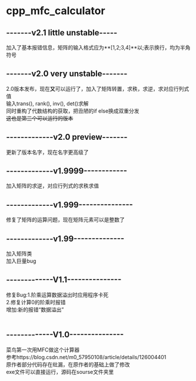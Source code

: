 # cpp_mfc_calculator
## -------v2.1 little unstable-----
加入了基本报错信息，矩阵的输入格式应为**[1,2;3,4]**以;表示换行，均为半角符号
## -------v2.0 very unstable-------
2.0版本发布，现在**又**可以运行了，加入了矩阵转置，求秩，求逆，求对应行列式值 <br />
输入trans(), rank(), inv(), det()求解<br />
同时重构了代数结构的获取，把丑陋的if else换成双重分发<br />
~~这也是第三个可以运行的版本~~
## -------------v2.0 preview-------
更新了版本名字，现在名字更高级了
## -------------v1.9999------------
加入矩阵的求逆，对应行列式的求秩求值
## -------------v1.999---------------
修复了矩阵的运算问题，现在矩阵元素可以是整数了
## -------------v1.99--------------
加入矩阵类 <br />
加入巨量bug
## -------------V1.1--------------- <br />
修复Bug:1.阶乘运算数据溢出时应用程序卡死 <br />
        2.修复计算0的阶乘时报错 <br />
增加:新的报错“数据溢出”<br />
<br />
## -------------V1.0--------------- <br />
菜鸟第一次用MFC做这个计算器 <br/>
参考https://blog.csdn.net/m0_57950108/article/details/126004401 <br/>
原作者部分代码存在纰漏，在原作者的基础上做了修改 <br/>
exe文件可以直接运行，源码在sourse文件夹里 <br/>
